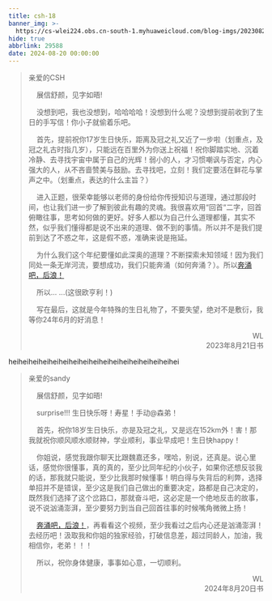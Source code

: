 ```yaml
---
title: csh-18
banner_img: >-
  https://cs-wlei224.obs.cn-south-1.myhuaweicloud.com/blog-imgs/202308211940248.jpg
hide: true
abbrlink: 29588
date: 2024-08-20 00:00:00
---
```

> 亲爱的CSH
>
> &nbsp;&nbsp;&nbsp;&nbsp;展信舒颜，见字如晤!
>
> &#160;&#160;&#160;&#160;没想到吧，我也没想到，哈哈哈哈！没想到什么呢？没想到提前收到了生日的手写信！你小子就偷着乐吧。
>
> &#160;&#160;&#160;&#160;首先，提前祝你17岁生日快乐，距离及冠之礼又近了一步啦（划重点，及冠之礼古时指几岁），只能远在百里外为你送上祝福！祝你脚踏实地、沉着冷静、去寻找宇宙中属于自己的光辉！弱小的人，才习惯嘲讽与否定，内心强大的人，从不吝啬赞美与鼓励。去寻找吧，立刻！我们定要活在鲜花与掌声之中。（划重点，表达的什么主旨？）
>
> &#160;&#160;&#160;&#160;进入正题，很荣幸能够以老师的身份给你传授知识与道理，通过那段时间，也让我们进一步了解到彼此有趣的灵魂。我很喜欢用“回首“二字，回首俯瞰往事，思考如何做的更好。好多人都以为自己什么道理都懂，其实不然，似乎我们懂得都是说不出来的道理、做不到的事情。所以并不是我们提前到达了不惑之年，这是假不惑，准确来说是拖延。
>
> &#160;&#160;&#160;&#160;为什么我们这个年纪要懂如此深奥的道理？不断探索未知领域！因为我们同处一条无岸河流，要想成功，我们只能奔涌（如何奔涌？）。所以[奔涌吧，后浪！](https://www.bilibili.com/video/BV1FV411d7u7?p=1&vd_source=37756bb794d3b4d975dc0cc76348a511)
>
> &#160;&#160;&#160;&#160;所以... ...(这很欧亨利！)
>
> &#160;&#160;&#160;&#160;写在最后，这就是今年特殊的生日礼物了，不要失望，绝对不是敷衍，我等你24年6月的好消息！
>
> <div>
>   <div style="text-align: right;">WL</div>
>   <div style="text-align: right;">2023年8月21日书</div>
> </div>	

heiheiheiheiheiheiheiheiheiheiheiheiheiheiheiheihei

> 亲爱的sandy
>
> &nbsp;&nbsp;&nbsp;&nbsp;展信舒颜，见字如晤!
>
> &#160;&#160;&#160;&#160;surprise!!! 生日快乐呀！寿星！手动@森弟！
>
> &#160;&#160;&#160;&#160;首先，祝你18岁生日快乐，亦是及冠之礼，又是远在152km外！害！那我就祝你顺风顺水顺财神，学业顺利，事业早成吧！生日快happy！
>
> &#160;&#160;&#160;&#160;你姐说，感觉我跟你聊天比跟魏嘉还多，嘿哈，别说，还真是。说心里话，感觉你很懂事，真的真的，至少比同年纪的小伙子，如果你还想反驳我的话，那我就只能说，至少比我那时候懂事！明白得与失背后的利弊，选择单招并不是错误，至少这是我们自己做出的重要决定，路都是自己决定的，既然我们选择了这个岔路口，那就奋斗吧，这必定是一个绝地反击的故事，说不说汹涌澎湃，至少要努力到当自己回首往事的时候嘴角微微上扬！
>
> &#160;&#160;&#160;&#160;[奔涌吧，后浪！](https://www.bilibili.com/video/BV1FV411d7u7?p=1&vd_source=37756bb794d3b4d975dc0cc76348a511)，再看看这个视频，至少我看过之后内心还是汹涌澎湃！去经历吧！汲取我和你姐的独家经验，打破信息差，超过同龄人，加油，我相信你，老弟！！！
>
> &#160;&#160;&#160;&#160;所以，祝你身体健康，事事如心意，一切顺利。
>
>
> <div>
>   <div style="text-align: right;">WL</div>
>   <div style="text-align: right;">2024年8月20日书</div>
> </div>	

